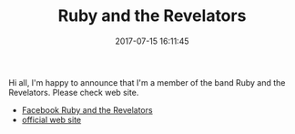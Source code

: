 ﻿---
layout: post
title:  Ruby and the Revelators
date:   2017-07-15 16:11:45
categories: news
---

Hi all, I'm happy to announce that I'm a member of the band Ruby and the Revelators.  Please check web site.

* [Facebook Ruby and the Revelators](https://www.facebook.com/rubyandtherevelators/)
* [official web site](http://www.rubyandtherevelators.co.uk/)
